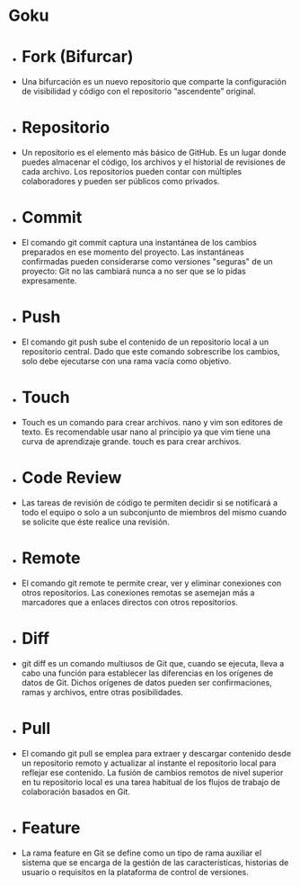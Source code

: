 # Goku
+ # Fork (Bifurcar)
+ Una bifurcación es un nuevo repositorio que comparte la configuración de visibilidad y código con el repositorio “ascendente” original.
+ # Repositorio
+ Un repositorio es el elemento más básico de GitHub. Es un lugar donde puedes almacenar el código, los archivos y el historial de revisiones de cada archivo. Los repositorios pueden contar con múltiples colaboradores y pueden ser públicos como privados.
+ # Commit
+ El comando git commit captura una instantánea de los cambios preparados en ese momento del proyecto. Las instantáneas confirmadas pueden considerarse como versiones "seguras" de un proyecto: Git no las cambiará nunca a no ser que se lo pidas expresamente.
+ # Push
+ El comando git push sube el contenido de un repositorio local a un repositorio central. Dado que este comando sobrescribe los cambios, solo debe ejecutarse con una rama vacía como objetivo.
+ # Touch
+ Touch es un comando para crear archivos. nano y vim son editores de texto. Es recomendable usar nano al principio ya que vim tiene una curva de aprendizaje grande. touch es para crear archivos.
+ # Code Review
+ Las tareas de revisión de código te permiten decidir si se notificará a todo el equipo o solo a un subconjunto de miembros del mismo cuando se solicite que éste realice una revisión.
+ # Remote
+ El comando git remote te permite crear, ver y eliminar conexiones con otros repositorios. Las conexiones remotas se asemejan más a marcadores que a enlaces directos con otros repositorios.
+ # Diff
+ git diff es un comando multiusos de Git que, cuando se ejecuta, lleva a cabo una función para establecer las diferencias en los orígenes de datos de Git. Dichos orígenes de datos pueden ser confirmaciones, ramas y archivos, entre otras posibilidades.
+ # Pull
+ El comando git pull se emplea para extraer y descargar contenido desde un repositorio remoto y actualizar al instante el repositorio local para reflejar ese contenido. La fusión de cambios remotos de nivel superior en tu repositorio local es una tarea habitual de los flujos de trabajo de colaboración basados en Git.
+ # Feature
+ La rama feature en Git se define como un tipo de rama auxiliar el sistema que se encarga de la gestión de las características, historias de usuario o requisitos en la plataforma de control de versiones.
